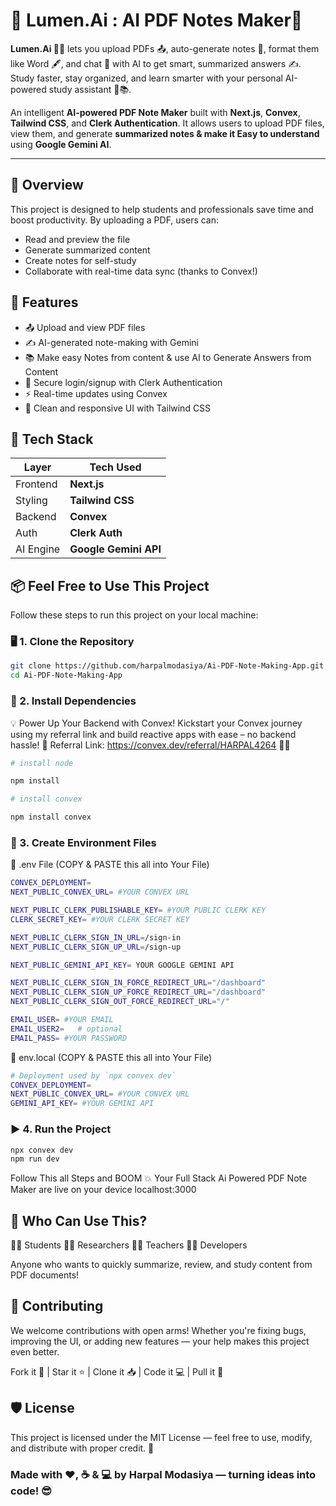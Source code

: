 # 🧠 Lumen.Ai : AI PDF Notes Maker📄

**Lumen.Ai 🧠📄** lets you upload PDFs 📤, auto-generate notes 📝, format them like Word 🖋️, and chat 💬 with AI to get smart, summarized answers ✍️. Study faster, stay organized, and learn smarter with your personal AI-powered study assistant 🚀📚.

An intelligent **AI-powered PDF Note Maker** built with **Next.js**, **Convex**, **Tailwind CSS**, and **Clerk Authentication**. It allows users to upload PDF files, view them, and generate **summarized notes & make it Easy to understand** using **Google Gemini AI**.

---

## 📌 **Overview**

This project is designed to help students and professionals save time and boost productivity. By uploading a PDF, users can:
- Read and preview the file
- Generate summarized content
- Create notes for self-study
- Collaborate with real-time data sync (thanks to Convex!)

## 🚀 **Features**

- 📤 Upload and view PDF files
- ✍️ AI-generated note-making with Gemini
- 📚 Make easy Notes from content & use AI to Generate Answers from Content
- 🔐 Secure login/signup with Clerk Authentication
- ⚡ Real-time updates using Convex
- 🎯 Clean and responsive UI with Tailwind CSS

## 🧰 **Tech Stack**

| Layer         | Tech Used      |
|---------------|----------------|
| Frontend      | **Next.js**    |
| Styling       | **Tailwind CSS** |
| Backend       | **Convex**     |
| Auth          | **Clerk Auth**      |
| AI Engine     | **Google Gemini API** |

## 📦 **Feel Free to Use This Project**

Follow these steps to run this project on your local machine:

### 🖥️ 1. Clone the Repository

```bash
git clone https://github.com/harpalmodasiya/Ai-PDF-Note-Making-App.git
cd Ai-PDF-Note-Making-App
```

### 📁 2. Install Dependencies

💡 Power Up Your Backend with Convex!
Kickstart your Convex journey using my referral link and build reactive apps with ease – no backend hassle!
🔗 Referral Link: https://convex.dev/referral/HARPAL4264 🚀✨

```bash
# install node

npm install

# install convex

npm install convex
```
### 🔐 3. Create Environment Files

📁 .env File (COPY & PASTE this all into Your File)

```bash
CONVEX_DEPLOYMENT= 
NEXT_PUBLIC_CONVEX_URL= #YOUR CONVEX URL

NEXT_PUBLIC_CLERK_PUBLISHABLE_KEY= #YOUR PUBLIC CLERK KEY
CLERK_SECRET_KEY= #YOUR CLERK SECRET KEY

NEXT_PUBLIC_CLERK_SIGN_IN_URL=/sign-in
NEXT_PUBLIC_CLERK_SIGN_UP_URL=/sign-up

NEXT_PUBLIC_GEMINI_API_KEY= YOUR GOOGLE GEMINI API

NEXT_PUBLIC_CLERK_SIGN_IN_FORCE_REDIRECT_URL="/dashboard"
NEXT_PUBLIC_CLERK_SIGN_UP_FORCE_REDIRECT_URL="/dashboard"
NEXT_PUBLIC_CLERK_SIGN_OUT_FORCE_REDIRECT_URL="/"

EMAIL_USER= #YOUR EMAIL
EMAIL_USER2=   # optional
EMAIL_PASS= #YOUR PASSWORD

```

📁 env.local (COPY & PASTE this all into Your File)

```bash
# Deployment used by `npx convex dev`
CONVEX_DEPLOYMENT=
NEXT_PUBLIC_CONVEX_URL= #YOUR CONVEX URL
GEMINI_API_KEY= #YOUR GEMINI API
```

### ▶️ 4. Run the Project

```bash
npx convex dev
npm run dev
```
Follow This all Steps and BOOM 💥 Your Full Stack Ai Powered PDF Note Maker are live on your device localhost:3000

## 👥 Who Can Use This?

🧑‍🎓 Students
👩‍💼 Researchers
🧑‍🏫 Teachers
👨‍💻 Developers

Anyone who wants to quickly summarize, review, and study content from PDF documents!

## 🤝 Contributing

We welcome contributions with open arms! Whether you're fixing bugs, improving the UI, or adding new features — your help makes this project even better.

Fork it 🔱 | Star it ⭐ | Clone it 📥 | Code it 💻 | Pull it 🔁

## 🛡️ License

This project is licensed under the MIT License — feel free to use, modify, and distribute with proper credit. 🚀

### Made with ❤️, ☕ & 💻 by Harpal Modasiya — turning ideas into code!  😎
